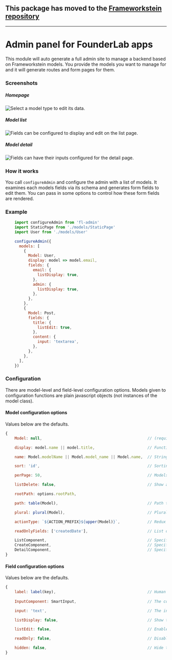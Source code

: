 ## This package has moved to the [Frameworkstein repository](https://github.com/founderlab/frameworkstein/tree/master/packages/fl-admin)


-------------------------------------------------------------------------------------------------------------------------






# Admin panel for FounderLab apps

This module will auto generate a full admin site to manage a backend based on Frameworkstein models. You provide the models you want to manage for and it will generate routes and form pages for them.


### Screenshots

##### Homepage
![Select a model type to edit its data.](http://founderlab.github.io/fl-admin/home.png)

##### Model list
![Fields can be configured to display and edit on the list page.](http://founderlab.github.io/fl-admin/list.png)

##### Model detail
![Fields can have their inputs configured for the detail page.](http://founderlab.github.io/fl-admin/detail.png)


### How it works
You call `configureAdmin` and configure the admin with a list of models. It examines each models fields via its schema and generates form fields to edit them. You can pass in some options to control how these form fields are rendered.

### Example
```javascript
    import configureAdmin from 'fl-admin'
    import StaticPage from './models/StaticPage'
    import User from './models/User'

    configureAdmin({
      models: [
        {
          Model: User,
          display: model => model.email,
          fields: {
            email: {
              listDisplay: true,
            },
            admin: {
              listDisplay: true,
            },
          },
        },
        {
          Model: Post,
          fields: {
            title: {
              listEdit: true,
            },
            content: {
              input: 'textarea',
            },
          },
        },
      ],
    })
```

### Configuration
There are model-level and field-level configuration options. Models given to configuration functions are plain javascript objects (not instances of the model class).

#### Model configuration options
Values below are the defaults.

```javascript
{
    Model: null,                                              // (required) The model class

    display: model.name || model.title,                       // Function that takes a model object and returns a string representation of it

    name: Model.modelName || Model.model_name || Model.name,  // String representation of the model class

    sort: 'id',                                               // Sorting for list pages

    perPage: 50,                                              // Models to show per list page

    listDelete: false,                                        // Show a delete button on the list page

    rootPath: options.rootPath, 

    path: table(Model),                                       // Path to use in the model's url

    plural: plural(Model),                                    // Plural of the model class name

    actionType: `${ACTION_PREFIX}${upper(Model)}`,            // Redux action naming scheme to use

    readOnlyFields: ['createdDate'],                          // List of fields that shouldn't be edited

    ListComponent,                                            // Specify your own component for the list page
    CreateComponent,                                          // Specify your own component for the create page
    DetailComponent,                                          // Specify your own component for the detail page
}
```

#### Field configuration options
Values below are the defaults.

```javascript
{
    label: label(key),                                        // Human readable label to use for the given field
    
    InputComponent: SmartInput,                               // The component to use to edit this field. Any component that can be used with a `redux-form` field will suit.

    input: 'text',                                            // The input type, will be supplied to the input component as a `type` prop. The default `SmartInput` component knows how to render these options: 'text', 'textarea', 'date', 'datetime', 'time', 'image', 'file', 'checkbox', 'static'.

    listDisplay: false,                                       // Show this field on the listing page

    listEdit: false,                                          // Enable editing of this field on the listing page

    readOnly: false,                                          // Disable editing of this field on the detail page

    hidden: false,                                            // Hide this field on the detail page
}
```
